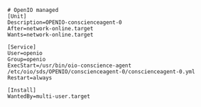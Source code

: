     # OpenIO managed 
    [Unit]  
    Description=OPENIO-conscienceagent-0  
    After=network-online.target  
    Wants=network-online.target  

    [Service]  
    User=openio  
    Group=openio  
    ExecStart=/usr/bin/oio-conscience-agent /etc/oio/sds/OPENIO/conscienceagent-0/conscienceagent-0.yml  
    Restart=always  

    [Install]  
    WantedBy=multi-user.target  

